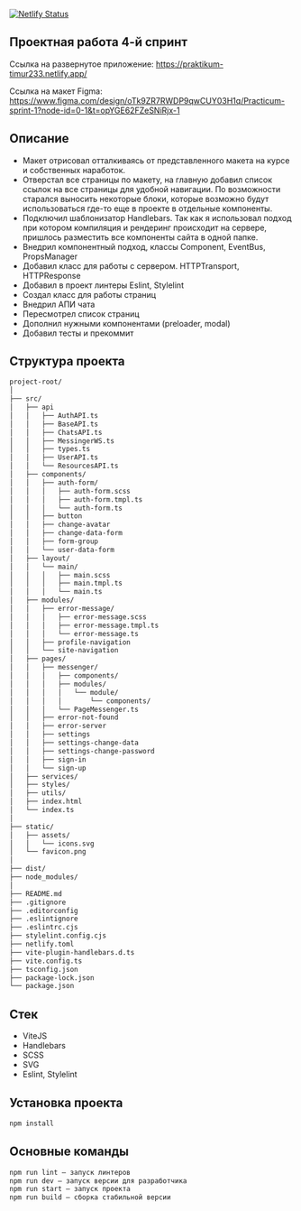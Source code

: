 [![Netlify Status](https://api.netlify.com/api/v1/badges/2a668cd5-3654-4c56-a540-19a633e37d11/deploy-status)](https://app.netlify.com/sites/praktikum-timur233/deploys)


## Проектная работа 4-й спринт

Ссылка на развернутое приложение: https://praktikum-timur233.netlify.app/

Ссылка на макет Figma: https://www.figma.com/design/oTk9ZR7RWDP9qwCUY03H1q/Practicum-sprint-1?node-id=0-1&t=opYGE62FZeSNiRjx-1

## Описание 

- Макет отрисовал отталкиваясь от представленного макета на курсе и собственных наработок.
- Отверстал все страницы по макету, на главную добавил список ссылок на все страницы для удобной навигации. По возможности старался выносить некоторые блоки, которые возможно будут использоваться где-то еще в проекте в отдельные компоненты. 
- Подключил шаблонизатор Handlebars. Так как я использовал подход при котором компиляция и рендеринг происходит на сервере, пришлось разместить все компоненты сайта в одной папке.
- Внедрил компонентный подход, классы Сomponent, EventBus, PropsManager
- Добавил класс для работы с сервером. HTTPTransport, HTTPResponse
- Добавил в проект линтеры Eslint, Stylelint
- Создал класс для работы страниц
- Внедрил АПИ чата 
- Пересмотрел список страниц
- Дополнил нужными компонентами (preloader, modal)
- Добавил тесты и прекоммит

## Структура проекта

```bash
project-root/
│
├── src/
│   ├── api
│   │   ├── AuthAPI.ts
│   │   ├── BaseAPI.ts
│   │   ├── ChatsAPI.ts
│   │   ├── MessingerWS.ts
│   │   ├── types.ts
│   │   ├── UserAPI.ts
│   │   └── ResourcesAPI.ts
│   ├── components/
│   │   ├── auth-form/
│   │   │   ├── auth-form.scss
│   │   │   ├── auth-form.tmpl.ts
│   │   │   └── auth-form.ts
│   │   ├── button
│   │   ├── change-avatar
│   │   ├── change-data-form
│   │   ├── form-group
│   │   └── user-data-form
│   ├── layout/
│   │   └── main/
│   │   │   ├── main.scss
│   │   │   ├── main.tmpl.ts
│   │   │   └── main.ts
│   ├── modules/
│   │   ├── error-message/
│   │   │   ├── error-message.scss
│   │   │   ├── error-message.tmpl.ts
│   │   │   └── error-message.ts
│   │   ├── profile-navigation
│   │   └── site-navigation
│   ├── pages/
│   │   ├── messenger/
│   │   │   ├── components/
│   │   │   ├── modules/
│   │   │   │   └── module/
│   │   │   │       └── components/
│   │   │   └── PageMessenger.ts
│   │   ├── error-not-found
│   │   ├── error-server
│   │   ├── settings
│   │   ├── settings-change-data
│   │   ├── settings-change-password
│   │   ├── sign-in
│   │   └── sign-up
│   ├── services/
│   ├── styles/
│   ├── utils/
│   ├── index.html
│   └── index.ts
│
├── static/
│   ├── assets/
│   │   └── icons.svg
│   └── favicon.png
│
├── dist/
├── node_modules/
│
├── README.md
├── .gitignore
├── .editorconfig
├── .eslintignore
├── .eslintrc.cjs
├── stylelint.config.cjs
├── netlify.toml
├── vite-plugin-handlebars.d.ts
├── vite.config.ts
├── tsconfig.json
├── package-lock.json
└── package.json
```

## Стек

- ViteJS
- Handlebars
- SCSS
- SVG
- Eslint, Stylelint

## Установка проекта

```bash
npm install
```

## Основные команды

```bash
npm run lint — запуск линтеров
npm run dev — запуск версии для разработчика
npm run start — запуск проекта
npm run build — сборка стабильной версии
```
